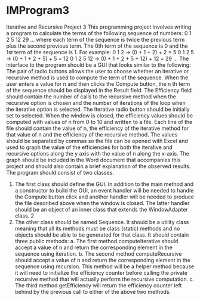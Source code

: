 # IMProgram3
Iterative and Recursive
Project 3
This programming project involves writing a program to calculate the terms of the following sequence of
numbers: 0 1 2 5 12 29 ... where each term of the sequence is twice the previous term plus the second
previous term. The 0th term of the sequence is 0 and the 1st term of the sequence is 1.
For example:
0 1 2 -> (0 + 1 + 2) + 2 = 5
0 1 2 5 -> (0 + 1 + 2 + 5) + 5 = 12
0 1 2 5 12 -> (0 + 1 + 2 + 5 + 12) + 12 = 29
…
The interface to the program should be a GUI that looks similar to the following:
The pair of radio buttons allows the user to choose whether an iterative or recursive method is used to
compute the term of the sequence. When the user enters a value for n and then clicks the Compute button,
the n
th term of the sequence should be displayed in the Result field. The Efficiency field should contain the
number of calls to the recursive method when the recursive option is chosen and the number of iterations
of the loop when the iterative option is selected.
The Iterative radio button should be initially set to selected.
When the window is closed, the efficiency values should be computed with values of n from 0 to 10 and
written to a file. Each line of the file should contain the value of n, the efficiency of the iterative method
for that value of n and the efficiency of the recursive method. The values should be separated by commas
so the file can be opened with Excel and used to graph the value of the efficiencies for both the iterative
and recursive options along the y axis with the value of n along the x-axis. The graph should be included
in the Word document that accompanies this project and should also contain a brief explanation of the
observed results.
The program should consist of two classes.
1. The first class should define the GUI. In addition to the main method and a constructor to build
the GUI, an event handler will be needed to handle the Compute button click and another handler
will be needed to produce the file described above when the window is closed. The latter handler
should be an object of an inner class that extends the WindowAdapter class.
2
2. The other class should be named Sequence. It should be a utility class meaning that all its
methods must be class (static) methods and no objects should be able to be generated for that
class. It should contain three public methods:
a. The first method computeIterative should accept a value of n and return the corresponding
element in the sequence using iteration.
b. The second method computeRecursive should accept a value of n and return the
corresponding element in the sequence using recursion. This method will be a helper method
because it will need to initialize the efficiency counter before calling the private recursive
method that will actually perform the recursive computation.
c. The third method getEfficiency will return the efficiency counter left behind by the previous
call to either of the above two methods.
